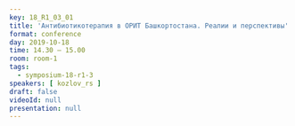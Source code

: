```yaml
---
key: 18_R1_03_01
title: 'Антибиотикотерапия в ОРИТ Башкортостана. Реалии и перспективы'
format: conference
day: 2019-10-18
time: 14.30 – 15.00
room: room-1
tags:
  - symposium-18-r1-3
speakers: [ kozlov_rs ]
draft: false
videoId: null
presentation: null
---
```

